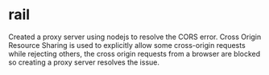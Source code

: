 # rail
Created a proxy server using nodejs to resolve the CORS error.
Cross Origin Resource Sharing is used to explicitly allow some cross-origin requests while rejecting others, the cross origin requests from a browser are blocked so creating a proxy server resolves the issue.
